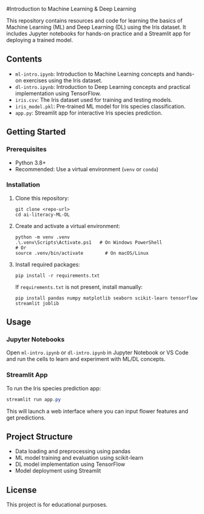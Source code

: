 #Introduction to Machine Learning & Deep Learning

This repository contains resources and code for learning the basics of Machine Learning (ML) and Deep Learning (DL) using the Iris dataset. It includes Jupyter notebooks for hands-on practice and a Streamlit app for deploying a trained model.

## Contents

- `ml-intro.ipynb`: Introduction to Machine Learning concepts and hands-on exercises using the Iris dataset.
- `dl-intro.ipynb`: Introduction to Deep Learning concepts and practical implementation using TensorFlow.
- `iris.csv`: The Iris dataset used for training and testing models.
- `iris_model.pkl`: Pre-trained ML model for Iris species classification.
- `app.py`: Streamlit app for interactive Iris species prediction.

## Getting Started

### Prerequisites
- Python 3.8+
- Recommended: Use a virtual environment (`venv` or `conda`)

### Installation
1. Clone this repository:
   ```
   git clone <repo-url>
   cd ai-literacy-ML-DL
   ```
2. Create and activate a virtual environment:
   ```
   python -m venv .venv
   .\.venv\Scripts\Activate.ps1   # On Windows PowerShell
   # Or
   source .venv/bin/activate        # On macOS/Linux
   ```
3. Install required packages:
   ```
   pip install -r requirements.txt
   ```
   If `requirements.txt` is not present, install manually:
   ```
   pip install pandas numpy matplotlib seaborn scikit-learn tensorflow streamlit joblib
   ```

## Usage

### Jupyter Notebooks
Open `ml-intro.ipynb` or `dl-intro.ipynb` in Jupyter Notebook or VS Code and run the cells to learn and experiment with ML/DL concepts.

### Streamlit App
To run the Iris species prediction app:
```powershell
streamlit run app.py
```
This will launch a web interface where you can input flower features and get predictions.

## Project Structure
- Data loading and preprocessing using pandas
- ML model training and evaluation using scikit-learn
- DL model implementation using TensorFlow
- Model deployment using Streamlit

## License
This project is for educational purposes.
